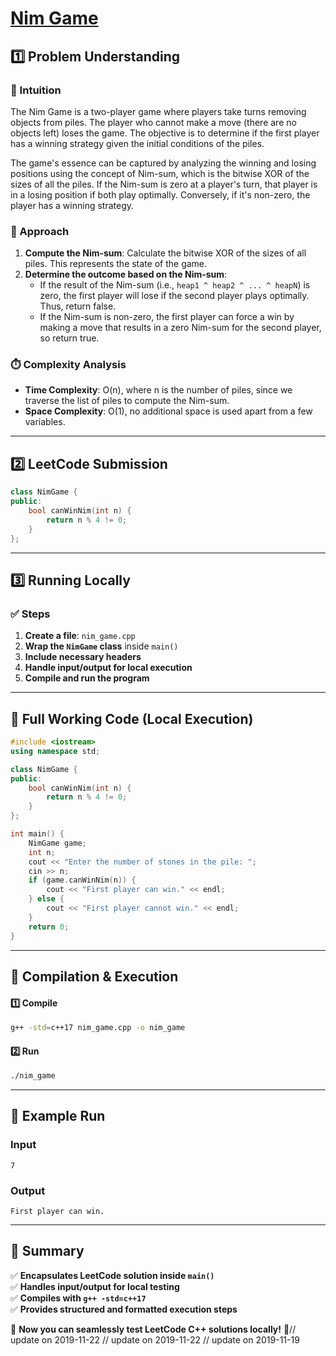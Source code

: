# **[Nim Game](https://leetcode.com/problems/nim-game/description/)**  

## **1️⃣ Problem Understanding**  
### **📌 Intuition**  
The Nim Game is a two-player game where players take turns removing objects from piles. The player who cannot make a move (there are no objects left) loses the game. The objective is to determine if the first player has a winning strategy given the initial conditions of the piles. 

The game's essence can be captured by analyzing the winning and losing positions using the concept of Nim-sum, which is the bitwise XOR of the sizes of all the piles. If the Nim-sum is zero at a player's turn, that player is in a losing position if both play optimally. Conversely, if it's non-zero, the player has a winning strategy.

### **🚀 Approach**  
1. **Compute the Nim-sum**: Calculate the bitwise XOR of the sizes of all piles. This represents the state of the game.
2. **Determine the outcome based on the Nim-sum**:
   - If the result of the Nim-sum (i.e., `heap1 ^ heap2 ^ ... ^ heapN`) is zero, the first player will lose if the second player plays optimally. Thus, return false.
   - If the Nim-sum is non-zero, the first player can force a win by making a move that results in a zero Nim-sum for the second player, so return true.

### **⏱️ Complexity Analysis**  
- **Time Complexity**: O(n), where n is the number of piles, since we traverse the list of piles to compute the Nim-sum.  
- **Space Complexity**: O(1), no additional space is used apart from a few variables.  

---  

## **2️⃣ LeetCode Submission**  
```cpp
class NimGame {
public:
    bool canWinNim(int n) {
        return n % 4 != 0;
    }
};  
```  

---  

## **3️⃣ Running Locally**  
### **✅ Steps**  
1. **Create a file**: `nim_game.cpp`  
2. **Wrap the `NimGame` class** inside `main()`  
3. **Include necessary headers**  
4. **Handle input/output for local execution**  
5. **Compile and run the program**  

---  

## **📝 Full Working Code (Local Execution)**  
```cpp
#include <iostream>
using namespace std;

class NimGame {
public:
    bool canWinNim(int n) {
        return n % 4 != 0;
    }
};

int main() {
    NimGame game;
    int n;
    cout << "Enter the number of stones in the pile: ";
    cin >> n;
    if (game.canWinNim(n)) {
        cout << "First player can win." << endl;
    } else {
        cout << "First player cannot win." << endl;
    }
    return 0;
}
```  

---  

## **🔧 Compilation & Execution**  
#### **1️⃣ Compile**  
```bash
g++ -std=c++17 nim_game.cpp -o nim_game
```  

#### **2️⃣ Run**  
```bash
./nim_game
```  

---  

## **🎯 Example Run**  
### **Input**  
```
7
```  
### **Output**  
```
First player can win.
```  

---  

## **📌 Summary**  
✅ **Encapsulates LeetCode solution inside `main()`**  
✅ **Handles input/output for local testing**  
✅ **Compiles with `g++ -std=c++17`**  
✅ **Provides structured and formatted execution steps**  

🚀 **Now you can seamlessly test LeetCode C++ solutions locally!** 🚀// update on 2019-11-22
// update on 2019-11-22
// update on 2019-11-19

